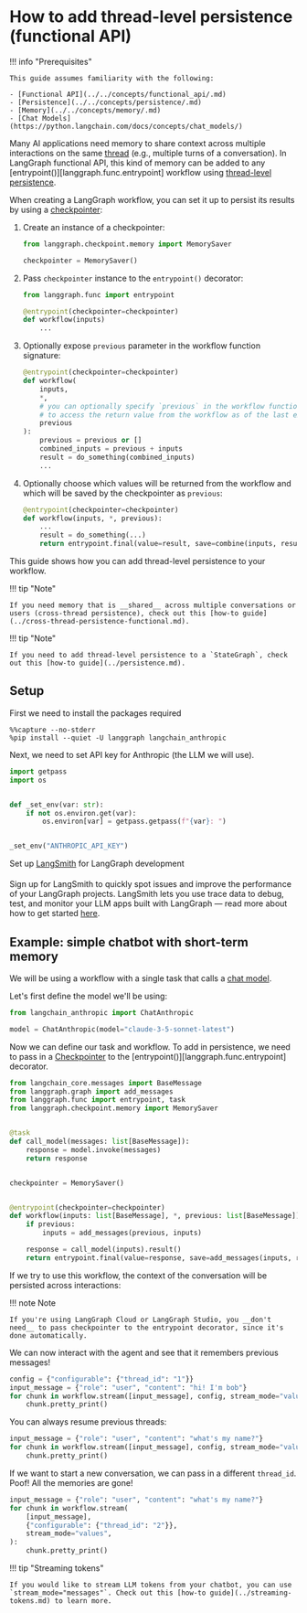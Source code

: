 # How to add thread-level persistence (functional API)

!!! info "Prerequisites"

    This guide assumes familiarity with the following:
    
    - [Functional API](../../concepts/functional_api/.md)
    - [Persistence](../../concepts/persistence/.md)
    - [Memory](../../concepts/memory/.md)
    - [Chat Models](https://python.langchain.com/docs/concepts/chat_models/)

Many AI applications need memory to share context across multiple interactions on the same [thread](../../concepts/persistence#threads.md) (e.g., multiple turns of a conversation). In LangGraph functional API, this kind of memory can be added to any [entrypoint()][langgraph.func.entrypoint] workflow using [thread-level persistence](https://langchain-ai.github.io/langgraph/concepts/persistence).

When creating a LangGraph workflow, you can set it up to persist its results by using a [checkpointer](https://langchain-ai.github.io/langgraph/reference/checkpoints/#basecheckpointsaver):


1. Create an instance of a checkpointer:

    ```python
    from langgraph.checkpoint.memory import MemorySaver
    
    checkpointer = MemorySaver()       
    ```

2. Pass `checkpointer` instance to the `entrypoint()` decorator:

    ```python
    from langgraph.func import entrypoint
    
    @entrypoint(checkpointer=checkpointer)
    def workflow(inputs)
        ...
    ```

3. Optionally expose `previous` parameter in the workflow function signature:

    ```python
    @entrypoint(checkpointer=checkpointer)
    def workflow(
        inputs,
        *,
        # you can optionally specify `previous` in the workflow function signature
        # to access the return value from the workflow as of the last execution
        previous
    ):
        previous = previous or []
        combined_inputs = previous + inputs
        result = do_something(combined_inputs)
        ...
    ```

4. Optionally choose which values will be returned from the workflow and which will be saved by the checkpointer as `previous`:

    ```python
    @entrypoint(checkpointer=checkpointer)
    def workflow(inputs, *, previous):
        ...
        result = do_something(...)
        return entrypoint.final(value=result, save=combine(inputs, result))
    ```

This guide shows how you can add thread-level persistence to your workflow.

!!! tip "Note"

    If you need memory that is __shared__ across multiple conversations or users (cross-thread persistence), check out this [how-to guide](../cross-thread-persistence-functional.md).

!!! tip "Note"

    If you need to add thread-level persistence to a `StateGraph`, check out this [how-to guide](../persistence.md).

## Setup

First we need to install the packages required


```
%%capture --no-stderr
%pip install --quiet -U langgraph langchain_anthropic
```

Next, we need to set API key for Anthropic (the LLM we will use).


```python
import getpass
import os


def _set_env(var: str):
    if not os.environ.get(var):
        os.environ[var] = getpass.getpass(f"{var}: ")


_set_env("ANTHROPIC_API_KEY")
```

<div class="admonition tip">
    <p class="admonition-title">Set up <a href="https://smith.langchain.com">LangSmith</a> for LangGraph development</p>
    <p style="padding-top: 5px;">
        Sign up for LangSmith to quickly spot issues and improve the performance of your LangGraph projects. LangSmith lets you use trace data to debug, test, and monitor your LLM apps built with LangGraph — read more about how to get started <a href="https://docs.smith.langchain.com">here</a>. 
    </p>
</div>

## Example: simple chatbot with short-term memory

We will be using a workflow with a single task that calls a [chat model](https://python.langchain.com/docs/concepts/chat_models/).

Let's first define the model we'll be using:


```python
from langchain_anthropic import ChatAnthropic

model = ChatAnthropic(model="claude-3-5-sonnet-latest")
```

Now we can define our task and workflow. To add in persistence, we need to pass in a [Checkpointer](https://langchain-ai.github.io/langgraph/reference/checkpoints/#langgraph.checkpoint.base.BaseCheckpointSaver) to the [entrypoint()][langgraph.func.entrypoint] decorator.


```python
from langchain_core.messages import BaseMessage
from langgraph.graph import add_messages
from langgraph.func import entrypoint, task
from langgraph.checkpoint.memory import MemorySaver


@task
def call_model(messages: list[BaseMessage]):
    response = model.invoke(messages)
    return response


checkpointer = MemorySaver()


@entrypoint(checkpointer=checkpointer)
def workflow(inputs: list[BaseMessage], *, previous: list[BaseMessage]):
    if previous:
        inputs = add_messages(previous, inputs)

    response = call_model(inputs).result()
    return entrypoint.final(value=response, save=add_messages(inputs, response))
```

If we try to use this workflow, the context of the conversation will be persisted across interactions:

!!! note Note

    If you're using LangGraph Cloud or LangGraph Studio, you __don't need__ to pass checkpointer to the entrypoint decorator, since it's done automatically.

We can now interact with the agent and see that it remembers previous messages!


```python
config = {"configurable": {"thread_id": "1"}}
input_message = {"role": "user", "content": "hi! I'm bob"}
for chunk in workflow.stream([input_message], config, stream_mode="values"):
    chunk.pretty_print()
```

You can always resume previous threads:


```python
input_message = {"role": "user", "content": "what's my name?"}
for chunk in workflow.stream([input_message], config, stream_mode="values"):
    chunk.pretty_print()
```

If we want to start a new conversation, we can pass in a different `thread_id`. Poof! All the memories are gone!


```python
input_message = {"role": "user", "content": "what's my name?"}
for chunk in workflow.stream(
    [input_message],
    {"configurable": {"thread_id": "2"}},
    stream_mode="values",
):
    chunk.pretty_print()
```

!!! tip "Streaming tokens"

    If you would like to stream LLM tokens from your chatbot, you can use `stream_mode="messages"`. Check out this [how-to guide](../streaming-tokens.md) to learn more.
